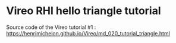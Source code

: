 # Vireo RHI hello triangle tutorial

Source code of the Vireo tutorial #1 : https://henrimichelon.github.io/Vireo/md_020_tutorial_triangle.html
